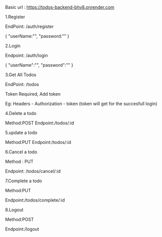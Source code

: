 Basic url : https://todos-backend-bhv8.onrender.com


1.Register

EndPoint: /auth/register

{
    "userName:"",
    "password:""
}


2.Login

Endpoint: /auth/login

{
    "userName":"",
    "password":""
}

3.Get All Todos

EndPoint: /todos

Token Required, Add token 

Eg: Headers - Authorization - token (token will get for the succesfull login)


4.Delete a todo

Method:POST
Endpoint:/todos/:id

5.update a todo 

Method:PUT
Endpoint:/todos/:id


6.Cancel a todo

Method : PUT

Endpoint: /todos/cancel/:id

7.Complete a todo

Method:PUT

Endpoint:/todos/complete/:id


8.Logout

Method:POST

Endpoint:/logout